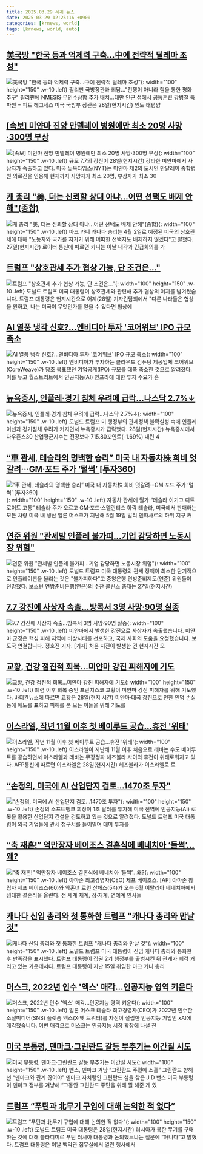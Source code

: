 ```yaml
---
title: 2025.03.29 세계 뉴스
date: 2025-03-29 12:25:16 +0900
categories: [krnews, world]
tags: [krnews, world, auto]
---
```

## [美국방 "한국 등과 억제력 구축…中에 전략적 딜레마 조성"](https://n.news.naver.com/mnews/article/001/0015297171)

![美국방 "한국 등과 억제력 구축…中에 전략적 딜레마 조성"](https://mimgnews.pstatic.net/image/origin/001/2025/03/29/15297171.jpg?type=nf220_150){: width="100" height="150" .w-10 .left}
필리핀 국방장관과 회담…"전쟁이 아니라 힘을 통한 평화 추구" 필리핀에 NMESIS·무인수상함 추가 배치…대만 인근 섬에서 공동훈련 강병철 특파원 = 피트 헤그세스 미국 국방부 장관은 28일(현지시간) 인도·태평양

## [[속보] 미얀마 진앙 만델레이 병원에만 최소 20명 사망·300명 부상](https://n.news.naver.com/mnews/article/029/0002944372)

![[속보] 미얀마 진앙 만델레이 병원에만 최소 20명 사망·300명 부상](https://mimgnews.pstatic.net/image/origin/029/2025/03/28/2944372.jpg?type=nf220_150){: width="100" height="150" .w-10 .left}
규모 7.7의 강진이 28일(현지시간) 강타한 미얀마에서 사상자가 속출하고 있다. 미국 뉴욕타임스(NYT)는 미얀마 제2의 도시인 만달레이 종합병원 의료진을 인용해 현재까지 사망자가 최소 20명, 부상자가 최소 30

## [캐 총리 "美, 더는 신뢰할 상대 아냐…어떤 선택도 배제 안해"(종합)](https://n.news.naver.com/mnews/article/421/0008158477)

![캐 총리 "美, 더는 신뢰할 상대 아냐…어떤 선택도 배제 안해"(종합)](https://mimgnews.pstatic.net/image/origin/421/2025/03/28/8158477.jpg?type=nf220_150){: width="100" height="150" .w-10 .left}
마크 카니 캐나다 총리는 4월 2일로 예정된 미국의 상호관세에 대해 "노동자와 국가를 지키기 위해 어떠한 선택지도 배제하지 않겠다"고 말했다. 27일(현지시간) 로이터 통신에 따르면 카니는 이날 내각과 긴급회의를 가

## [트럼프 "상호관세 추가 협상 가능, 단 조건은…"](https://n.news.naver.com/mnews/article/057/0001878923)

![트럼프 "상호관세 추가 협상 가능, 단 조건은…"](https://mimgnews.pstatic.net/image/origin/057/2025/03/29/1878923.jpg?type=nf220_150){: width="100" height="150" .w-10 .left}
도널드 트럼프 미국 대통령이 상호관세와 관련해 추가 협상의 여지를 남겨뒀습니다. 트럼프 대통령은 현지시간으로 어제(28일) 기자간담회에서 "다른 나라들은 협상을 원하고, 나는 미국이 무엇인가를 얻을 수 있다면 협상에

## [AI 열풍 냉각 신호?…엔비디아 투자 '코어위브' IPO 규모 축소](https://n.news.naver.com/mnews/article/011/0004467186)

![AI 열풍 냉각 신호?…엔비디아 투자 '코어위브' IPO 규모 축소](https://mimgnews.pstatic.net/image/origin/011/2025/03/28/4467186.jpg?type=nf220_150){: width="100" height="150" .w-10 .left}
엔비디아가 투자하는 클라우드 컴퓨팅 제공업체 코어위브(CoreWeave)가 당초 목표했던 기업공개(IPO) 규모를 대폭 축소한 것으로 알려졌다. 이를 두고 월스트리트에서 인공지능(AI) 인프라에 대한 투자 수요가 흔

## [뉴욕증시, 인플레·경기 침체 우려에 급락…나스닥 2.7%↓](https://n.news.naver.com/mnews/article/015/0005112363)

![뉴욕증시, 인플레·경기 침체 우려에 급락…나스닥 2.7%↓](https://mimgnews.pstatic.net/image/origin/015/2025/03/29/5112363.jpg?type=nf220_150){: width="100" height="150" .w-10 .left}
도널드 트럼프 미 행정부의 관세정책 불확실성 속에 인플레이션과 경기침체 우려가 커지면서 뉴욕증시가 급락했다. 28일(현지시간) 뉴욕증시에서 다우존스30 산업평균지수는 전장보다 715.80포인트(-1.69%) 내린 4

## [“車 관세, 테슬라의 명백한 승리” 미국 내 자동차株 희비 엇갈려···GM·포드 주가 ‘털썩’ [투자360]](https://n.news.naver.com/mnews/article/016/0002448961)

![“車 관세, 테슬라의 명백한 승리” 미국 내 자동차株 희비 엇갈려···GM·포드 주가 ‘털썩’ [투자360]](https://mimgnews.pstatic.net/image/origin/016/2025/03/28/2448961.jpg?type=nf220_150){: width="100" height="150" .w-10 .left}
자동차 관세에 월가 “테슬라 이기고 디트로이트 고통” 테슬라 주가 오르고 GM·포드·스텔란티스 하락 테슬라, 미국에서 판매하는 모든 차량 미국 내 생산 일론 머스크가 지난해 5월 19일 발리 덴파사르의 하위 지구 커

## [연준 위원 "관세발 인플레 불가피…기업 감당하면 노동시장 위험"](https://n.news.naver.com/mnews/article/421/0008159046)

![연준 위원 "관세발 인플레 불가피…기업 감당하면 노동시장 위험"](https://mimgnews.pstatic.net/image/origin/421/2025/03/28/8159046.jpg?type=nf220_150){: width="100" height="150" .w-10 .left}
도널드 트럼프 미국 대통령의 관세 정책이 최소한 단기적으로 인플레이션을 올리는 것은 "불가피하다"고 중앙은행 연방준비제도(연준) 위원들이 전망했다. 보스턴 연방준비은행(연은)의 수잔 콜린스 총재는 27일(현지시간)

## [7.7 강진에 사상자 속출…방콕서 3명 사망·90명 실종](https://n.news.naver.com/mnews/article/422/0000725794)

![7.7 강진에 사상자 속출…방콕서 3명 사망·90명 실종](https://mimgnews.pstatic.net/image/origin/422/2025/03/28/725794.jpg?type=nf220_150){: width="100" height="150" .w-10 .left}
미얀마에서 발생한 강진으로 사상자가 속출했습니다. 미얀마 군정은 핵심 피해 지역에 비상사태를 선포하고, 국제 사회의 도움을 요청했습니다. 보도국 연결합니다. 정호진 기자. [기자] 처음 지진이 발생한 건 현지시간 오

## [교황, 건강 점진적 회복…미얀마 강진 피해자에 기도](https://n.news.naver.com/mnews/article/003/0013150202)

![교황, 건강 점진적 회복…미얀마 강진 피해자에 기도](https://mimgnews.pstatic.net/image/origin/003/2025/03/28/13150202.jpg?type=nf220_150){: width="100" height="150" .w-10 .left}
폐렴 이후 회복 중인 프란치스코 교황이 미얀마 강진 피해자를 위해 기도했다. 바티칸뉴스에 따르면 교황은 28일(현지 시간) 미얀마·태국 강진으로 인한 인명 손실 등에 애도를 표하고 피해를 본 모든 이들을 위해 기도를

## [이스라엘, 작년 11월 이후 첫 베이루트 공습…휴전 '위태'](https://n.news.naver.com/mnews/article/421/0008160641)

![이스라엘, 작년 11월 이후 첫 베이루트 공습…휴전 '위태'](https://mimgnews.pstatic.net/image/origin/421/2025/03/28/8160641.jpg?type=nf220_150){: width="100" height="150" .w-10 .left}
이스라엘이 지난해 11월 이후 처음으로 레바논 수도 베이루트를 공습하면서 이스라엘과 레바논 무장정파 헤즈볼라 사이의 휴전이 위태로워지고 있다. AFP통신에 따르면 이스라엘은 28일(현지시간) 헤즈볼라가 이스라엘로 로

## [“손정의, 미국에 AI 산업단지 검토…1470조 투자"](https://n.news.naver.com/mnews/article/023/0003896413)

![“손정의, 미국에 AI 산업단지 검토…1470조 투자"](https://mimgnews.pstatic.net/image/origin/023/2025/03/29/3896413.jpg?type=nf220_150){: width="100" height="150" .w-10 .left}
손정의 소프트뱅크 회장이 1조 달러를 투자해 미국 전역에 인공지능(AI) 로봇을 활용한 산업단지 건설을 검토하고 있는 것으로 알려졌다. 도널드 트럼프 미국 대통령이 외국 기업들에 관세 청구서를 들이밀며 대미 투자를

## [“축 재혼!” 억만장자 베이조스 결혼식에 베네치아 ‘들썩’…왜?](https://n.news.naver.com/mnews/article/016/0002449435)

![“축 재혼!” 억만장자 베이조스 결혼식에 베네치아 ‘들썩’…왜?](https://mimgnews.pstatic.net/image/origin/016/2025/03/28/2449435.jpg?type=nf220_150){: width="100" height="150" .w-10 .left}
아마존 최고경영자(CEO) 제프 베이조스. [AP] 아마존 창립자 제프 베이조스(60)와 약혼녀 로런 산체스(54)가 오는 6월 이탈리아 베네치아에서 성대한 결혼식을 올린다. 전 세계 재계, 정·재계, 연예계 인사들

## [캐나다 신임 총리와 첫 통화한 트럼프 "캐나다 총리와 만날 것"](https://n.news.naver.com/mnews/article/014/0005328124)

![캐나다 신임 총리와 첫 통화한 트럼프 "캐나다 총리와 만날 것"](https://mimgnews.pstatic.net/image/origin/014/2025/03/29/5328124.jpg?type=nf220_150){: width="100" height="150" .w-10 .left}
도널드 트럼프 미국 대통령이 신임 캐나다 총리와 통화한 후 만족감을 표시했다. 트럼프 대통령이 집권 2기 행정부를 출범시킨 뒤 관계가 삐걱 거리고 있는 가운데서다. 트럼프 대통령이 지난 15일 취임한 마크 카니 총리

## [머스크, 2022년 인수 '엑스' 매각…인공지능 영역 키운다](https://n.news.naver.com/mnews/article/057/0001878921)

![머스크, 2022년 인수 '엑스' 매각…인공지능 영역 키운다](https://mimgnews.pstatic.net/image/origin/057/2025/03/29/1878921.jpg?type=nf220_150){: width="100" height="150" .w-10 .left}
일론 머스크 테슬라 최고경영자(CEO)가 2022년 인수한 소셜미디어(SNS) 플랫폼 엑스(X·옛 트위터)를 자신이 설립한 인공지능 기업인 xAI에 매각했습니다. 이번 매각으로 머스크는 인공지능 시장 확장에 나설 전

## [미국 부통령, 덴마크·그린란드 갈등 부추기는 이간질 시도](https://n.news.naver.com/mnews/article/022/0004023217)

![미국 부통령, 덴마크·그린란드 갈등 부추기는 이간질 시도](https://mimgnews.pstatic.net/image/origin/022/2025/03/29/4023217.jpg?type=nf220_150){: width="100" height="150" .w-10 .left}
밴스, 덴마크 겨냥 “그린란드 주민에 소홀” 그린란드 향해선 “덴마크와 관계 끊어야” 덴마크 자치령인 그린란드 섬을 찾은 J D 밴스 미국 부통령이 덴마크 정부를 겨냥해 “그동안 그린란드 주민을 위해 뭘 해준 게 있

## [트럼프 “푸틴과 北무기 구입에 대해 논의한 적 없다”](https://n.news.naver.com/mnews/article/018/0005973695)

![트럼프 “푸틴과 北무기 구입에 대해 논의한 적 없다”](https://mimgnews.pstatic.net/image/origin/018/2025/03/29/5973695.jpg?type=nf220_150){: width="100" height="150" .w-10 .left}
도널드 트럼프 미국 대통령은 28일(현지시간) 러시아가 북한 무기를 구매하는 것에 대해 블라디미르 푸틴 러시아 대통령과 논의했느냐는 질문에 “아니다”고 밝혔다. 트럼프 대통령은 이날 백악관 집무실에서 열린 행사에서

